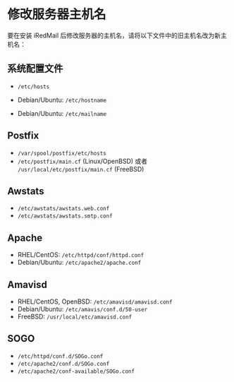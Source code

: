 # 修改服务器主机名

要在安装 iRedMail 后修改服务器的主机名，请将以下文件中的旧主机名改为新主机名：

## 系统配置文件

* `/etc/hosts`

* Debian/Ubuntu: `/etc/hostname`
* Debian/Ubuntu: `/etc/mailname`

## Postfix

* `/var/spool/postfix/etc/hosts`
* `/etc/postfix/main.cf` (Linux/OpenBSD) 或者 `/usr/local/etc/postfix/main.cf` (FreeBSD)

## Awstats

* `/etc/awstats/awstats.web.conf`
* `/etc/awstats/awstats.smtp.conf`

## Apache

* RHEL/CentOS: `/etc/httpd/conf/httpd.conf`
* Debian/Ubuntu: `/etc/apache2/apache.conf`

## Amavisd

* RHEL/CentOS, OpenBSD: `/etc/amavisd/amavisd.conf`
* Debian/Ubuntu: `/etc/amavis/conf.d/50-user`
* FreeBSD: `/usr/local/etc/amavisd.conf`

## SOGO

* `/etc/httpd/conf.d/SOGo.conf`
* `/etc/apache2/conf.d/SOGo.conf`
* `/etc/apache2/conf-available/SOGo.conf`
